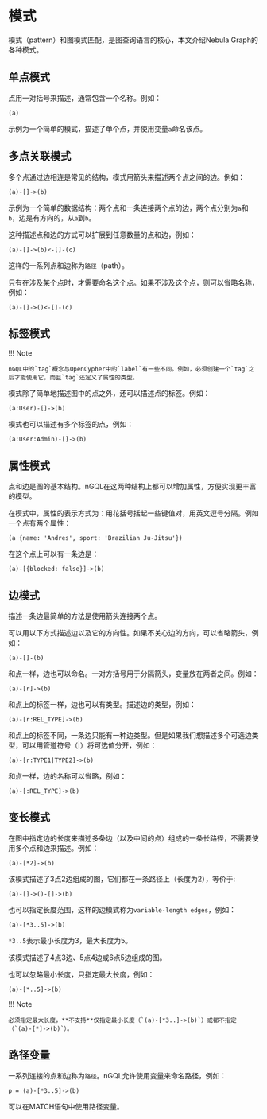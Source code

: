 # 模式

模式（pattern）和图模式匹配，是图查询语言的核心，本文介绍Nebula Graph的各种模式。

## 单点模式

点用一对括号来描述，通常包含一个名称。例如：

```ngql
(a)
```

示例为一个简单的模式，描述了单个点，并使用变量`a`命名该点。

## 多点关联模式

多个点通过边相连是常见的结构，模式用箭头来描述两个点之间的边。例如：

```ngql
(a)-[]->(b)
```

示例为一个简单的数据结构：两个点和一条连接两个点的边，两个点分别为`a`和`b`，边是有方向的，从`a`到`b`。

这种描述点和边的方式可以扩展到任意数量的点和边，例如：

```ngql
(a)-[]->(b)<-[]-(c)
```

这样的一系列点和边称为`路径`（path）。

只有在涉及某个点时，才需要命名这个点。如果不涉及这个点，则可以省略名称，例如：

```ngql
(a)-[]->()<-[]-(c)
```

## 标签模式

!!! Note

    nGQL中的`tag`概念与OpenCypher中的`label`有一些不同。例如，必须创建一个`tag`之后才能使用它，而且`tag`还定义了属性的类型。

模式除了简单地描述图中的点之外，还可以描述点的标签。例如：

```ngql
(a:User)-[]->(b)
```

模式也可以描述有多个标签的点，例如：

```ngql
(a:User:Admin)-[]->(b)
```

## 属性模式

点和边是图的基本结构。nGQL在这两种结构上都可以增加属性，方便实现更丰富的模型。

在模式中，属性的表示方式为：用花括号括起一些键值对，用英文逗号分隔。例如一个点有两个属性：

```ngql
(a {name: 'Andres', sport: 'Brazilian Ju-Jitsu'})
```

在这个点上可以有一条边是：

```ngql
(a)-[{blocked: false}]->(b)
```

## 边模式

描述一条边最简单的方法是使用箭头连接两个点。

可以用以下方式描述边以及它的方向性。如果不关心边的方向，可以省略箭头，例如：

```ngql
(a)-[]-(b)
```

和点一样，边也可以命名。一对方括号用于分隔箭头，变量放在两者之间。例如：

```ngql
(a)-[r]->(b)
```

和点上的标签一样，边也可以有类型。描述边的类型，例如：

```ngql
(a)-[r:REL_TYPE]->(b)
```

和点上的标签不同，一条边只能有一种边类型。但是如果我们想描述多个可选边类型，可以用管道符号（|）将可选值分开，例如：

```ngql
(a)-[r:TYPE1|TYPE2]->(b)
```

和点一样，边的名称可以省略，例如：

```ngql
(a)-[:REL_TYPE]->(b)
```

## 变长模式

在图中指定边的长度来描述多条边（以及中间的点）组成的一条长路径，不需要使用多个点和边来描述。例如：

```ngql
(a)-[*2]->(b)
```

该模式描述了3点2边组成的图，它们都在一条路径上（长度为2），等价于:

```ngql
(a)-[]->()-[]->(b)
```

也可以指定长度范围，这样的边模式称为`variable-length edges`，例如：

```ngql
(a)-[*3..5]->(b)
```

`*3..5`表示最小长度为3，最大长度为5。

该模式描述了4点3边、5点4边或6点5边组成的图。

也可以忽略最小长度，只指定最大长度，例如：

```ngql
(a)-[*..5]->(b)
```

!!! Note

    必须指定最大长度，**不支持**仅指定最小长度（`(a)-[*3..]->(b)`）或都不指定（`(a)-[*]->(b)`）。

## 路径变量

一系列连接的点和边称为`路径`。nGQL允许使用变量来命名路径，例如：

```ngql
p = (a)-[*3..5]->(b)
```

可以在MATCH语句中使用路径变量。